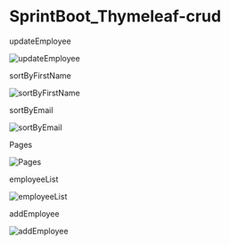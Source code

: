 # SprintBoot_Thymeleaf-crud

updateEmployee

![updateEmployee](https://github.com/zchen52/SprintBoot_Thymeleaf-crud/assets/32522817/6d220908-dee5-46e3-9c54-48157ae8ef87)

sortByFirstName

![sortByFirstName](https://github.com/zchen52/SprintBoot_Thymeleaf-crud/assets/32522817/cb8d39da-0b16-40bb-8be4-d7f67b0149b7)

sortByEmail

![sortByEmail](https://github.com/zchen52/SprintBoot_Thymeleaf-crud/assets/32522817/87266b2c-8789-4483-868f-3fa791c89b4a)

Pages

![Pages](https://github.com/zchen52/SprintBoot_Thymeleaf-crud/assets/32522817/9734319f-0d0b-4189-8ddd-1254ff5e39df)

employeeList

![employeeList](https://github.com/zchen52/SprintBoot_Thymeleaf-crud/assets/32522817/e6bcf256-38bb-460d-a226-fa6fae78ff20)

addEmployee

![addEmployee](https://github.com/zchen52/SprintBoot_Thymeleaf-crud/assets/32522817/1b74afac-eb26-40b2-8292-9f779838f380)
